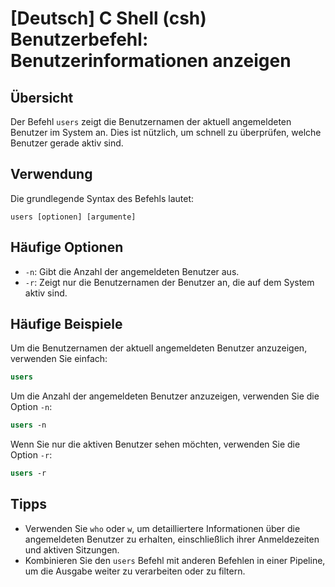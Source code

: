 # [Deutsch] C Shell (csh) Benutzerbefehl: Benutzerinformationen anzeigen

## Übersicht
Der Befehl `users` zeigt die Benutzernamen der aktuell angemeldeten Benutzer im System an. Dies ist nützlich, um schnell zu überprüfen, welche Benutzer gerade aktiv sind.

## Verwendung
Die grundlegende Syntax des Befehls lautet:

```
users [optionen] [argumente]
```

## Häufige Optionen
- `-n`: Gibt die Anzahl der angemeldeten Benutzer aus.
- `-r`: Zeigt nur die Benutzernamen der Benutzer an, die auf dem System aktiv sind.

## Häufige Beispiele
Um die Benutzernamen der aktuell angemeldeten Benutzer anzuzeigen, verwenden Sie einfach:

```csh
users
```

Um die Anzahl der angemeldeten Benutzer anzuzeigen, verwenden Sie die Option `-n`:

```csh
users -n
```

Wenn Sie nur die aktiven Benutzer sehen möchten, verwenden Sie die Option `-r`:

```csh
users -r
```

## Tipps
- Verwenden Sie `who` oder `w`, um detailliertere Informationen über die angemeldeten Benutzer zu erhalten, einschließlich ihrer Anmeldezeiten und aktiven Sitzungen.
- Kombinieren Sie den `users` Befehl mit anderen Befehlen in einer Pipeline, um die Ausgabe weiter zu verarbeiten oder zu filtern.